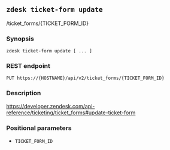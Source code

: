 ## `zdesk ticket-form update`

/ticket_forms/{TICKET_FORM_ID}

### Synopsis

    zdesk ticket-form update [ ... ]

### REST endpoint

    PUT https://{HOSTNAME}/api/v2/ticket_forms/{TICKET_FORM_ID}

### Description

https://developer.zendesk.com/api-reference/ticketing/ticket_forms#update-ticket-form

### Positional parameters

* `TICKET_FORM_ID`

